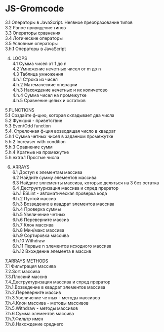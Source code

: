 # JS-Gromcode

3.1 Операторы в JavaScript. Неявное преобразование типов  
3.2 Явное привидение типов  
3.3 Операторы сравнения   
3.4 Логические операторы  
3.5 Условные операторы  
3.h.1 Операторы в JavaScript

4. LOOPS  
 4.1 Сумма чисел от 1 до n  
 4.2 Умножение нечетных чисел от m до n  
 4.3 Таблица умножения  
 4.h.1 Строка из чисел  
 4.h.2 Матемаческие операции  
 4.h.3 Нахождение нечетных и их количетсво  
 4.h.4 Сумма чисел на промежутке  
 4.h.5 Сравнение целых и остатков
 
5.FUNCTIONS  
5.1 Создайте ф-цию, которая складывает два числа  
5.2 Функция - приветствие  
5.3 Even/Odd function  
5.4. Стрелочная ф-ция возводящая число в квадрат  
5.h.1 Cумма четных чисел в заданном промежутке  
5.h.2 Increaser with condition  
5.h.3 Сравнение сумм  
5.h.4 Кратные на промежутке  
5.h.extra.1 Простые числа
  
6. ARRAYS  
 6.1 Доступ к элементам массива  
 6.2 Найдите сумму элементов массива  
 6.3 Найдите эллементы массива, которые деляться на 3 без остатка  
 6.4 Деструктуризация массива и спред прератор  
 6.h.1 ESLint - автоматическая проверка кода   
 6.h.2 Пустой массив   
 6.h.3 Возведение в квадрат элементов массива   
 6.h.4 Проверка суммы  
 6.h.5 Увеличение четных  
 6.h.6 Переверните массив  
 6.h.7 Клон массива  
 6.h.8 Мин/макс массива   
 6.h.9 Сортировка массива   
 6.h.10 Withdraw   
 6.h.11 Первые n элементов исходного массива   
 6.h.12 Вхождение элемента в массив
 
7.ARRAYS METHODS  
7.1 Фильтрация массива  
7.2.Sort массива  
7.3.Плоский массив  
7.4.Деструктуризация массива и спред прератор  
7.h.1.Возведение в квадрат элементов массива  
7.h.2.Переверните массив  
7.h.3.Увеличение четных - методы массивов  
7.h.4.Клон массива - методы массивов  
7.h.5.Withdraw - методы массивов  
7.h.6.Сумма элементов массива  
7.h.7.Фильтр имен  
7.h.8.Нахождение среднего  

